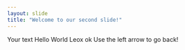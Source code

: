 ```yaml
---
layout: slide
title: "Welcome to our second slide!"
---
```

Your text Hello World Leox ok
Use the left arrow to go back!
